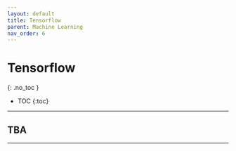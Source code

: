 ```yaml
---
layout: default
title: Tensorflow
parent: Machine Learning
nav_order: 6
---
```


# Tensorflow
{: .no_toc }




- TOC
{:toc}

---
## TBA
    

---